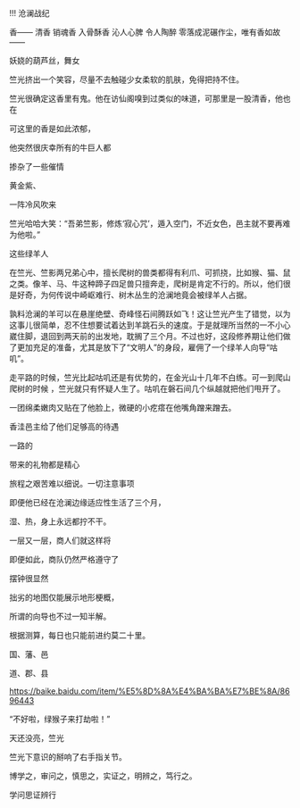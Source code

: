 !!! 沧澜战纪

香——
清香
销魂香
入骨酥香
沁人心脾
令人陶醉
零落成泥碾作尘，唯有香如故——

妖娆的葫芦丝，舞女

竺光挤出一个笑容，尽量不去触碰少女柔软的肌肤，免得把持不住。

竺光很确定这香里有鬼。他在访仙阁嗅到过类似的味道，可那里是一股清香，他也在

可这里的香是如此浓郁，

他突然很庆幸所有的牛巨人都

掺杂了一些催情

黄金紫、

一阵冷风吹来

竺光哈哈大笑：“吾弟竺影，修炼‘寂心咒’，遁入空门，不近女色，邑主就不要再难为他啦。”

这些绿羊人

在竺光、竺影两兄弟心中，擅长爬树的兽类都得有利爪、可抓挠，比如猴、猫、鼠之类。像羊、马、牛这种蹄子四足兽只擅奔走，爬树是肯定不行的。所以，他们很是好奇，为何传说中崎岖难行、树木丛生的沧澜地竟会被绿羊人占据。

孰料沧澜的羊可以在悬崖绝壁、奇峰怪石间腾跃如飞！这让竺光产生了错觉，以为这事儿很简单，忍不住想要试着达到羊跳石头的速度。于是就理所当然的一不小心崴住脚，退回到两天前的出发地，耽搁了三个月。不过也好，这段修养期让他们做了更加充足的准备，尤其是放下了“文明人”的身段，雇佣了一个绿羊人向导“咕叽”。

走平路的时候，竺光比起咕叽还是有优势的，在金光山十几年不白练。可一到爬山爬树的时候 ，竺光就只有怀疑人生了。咕叽在磐石间几个纵越就把他们甩开了。

一团绵柔嫩肉又贴在了他脸上，微硬的小疙瘩在他嘴角蹭来蹭去。



香洼邑主给了他们足够高的待遇

一路的

带来的礼物都是精心

旅程之艰苦难以细说。一切注意事项

即便他已经在沧澜边缘适应性生活了三个月，

湿、热，身上永远都拧不干。

一层又一层，商人们就这样将



即便如此，商队仍然严格遵守了

摆钟很显然

拙劣的地图仅能展示地形梗概，

所谓的向导也不过一知半解。

根据测算，每日也只能前进约莫二十里。



国、藩、邑

道、郡、县

https://baike.baidu.com/item/%E5%8D%8A%E4%BA%BA%E7%BE%8A/8696443

“不好啦，绿猴子来打劫啦！”

天还没亮，竺光

竺光下意识的掰响了右手指关节。

博学之，审问之，慎思之，实证之，明辨之，笃行之。

学问思证辨行